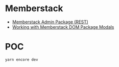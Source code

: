 # Memberstack
- [Memberstack Admin Package (REST)](https://docs.memberstack.com/hc/en-us/articles/17385829931419)
- [Working with Memberstack DOM Package Modals](https://docs.memberstack.com/hc/en-us/articles/17242931820443-Working-with-Memberstack-DOM-Package-Modals)

# POC 
```bash
yarn encore dev
```